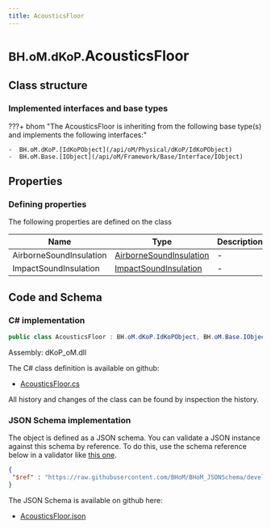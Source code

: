 ```yaml
---
title: AcousticsFloor
---
```


# <small>BH.oM.dKoP.</small>**AcousticsFloor**



## Class structure

### Implemented interfaces and base types

???+ bhom "The AcousticsFloor is inheriting from the following base type(s) and implements the following interfaces:"

    -  BH.oM.dKoP.[IdKoPObject](/api/oM/Physical/dKoP/IdKoPObject)
    -  BH.oM.Base.[IObject](/api/oM/Framework/Base/Interface/IObject)


## Properties



### Defining properties

The following properties are defined on the class

| Name             | Type             | Description      | Quantity         |
|------------------|------------------|------------------|------------------|
| AirborneSoundInsulation | [AirborneSoundInsulation](/api/oM/Physical/dKoP/Performance/Acoustics/AirborneSoundInsulation) | - | - |
| ImpactSoundInsulation | [ImpactSoundInsulation](/api/oM/Physical/dKoP/Performance/Acoustics/ImpactSoundInsulation) | - | - |


## Code and Schema

### C# implementation

``` C# title="C#"
public class AcousticsFloor : BH.oM.dKoP.IdKoPObject, BH.oM.Base.IObject
```

Assembly: dKoP_oM.dll

The C# class definition is available on github:

- [AcousticsFloor.cs](https://github.com/BHoM/dKoP_Toolkit/blob/develop/dKoP_oM/Performance\Acoustics\AcousticsFloor.cs)

All history and changes of the class can be found by inspection the history.
### JSON Schema implementation

The object is defined as a JSON schema. You can validate a JSON instance against this schema by reference. To do this, use the schema reference below in a validator like [this one](https://www.jsonschemavalidator.net/).

``` json title="JSON Schema"
{
 "$ref" : "https://raw.githubusercontent.com/BHoM/BHoM_JSONSchema/develop/dKoP_oM/AcousticsFloor.json"
}
```

The JSON Schema is available on github here:

- [AcousticsFloor.json](https://github.com/BHoM/BHoM_JSONSchema/blob/develop/dKoP_oM/AcousticsFloor.json)

